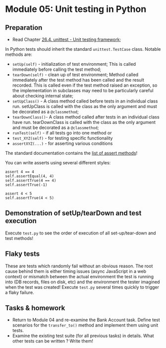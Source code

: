 # Module 05: Unit testing in Python

## Preparation

* Read Chapter [26.4. unittest - Unit testing framework](https://docs.python.org/3/library/unittest.html);


In Python tests should inherit the standard `unittest.TestCase` class. Notable
methods are:

* `setUp(self)` - initialization of test environment; This is called immediately before calling the test method;
* `tearDown(self)` - clean up of test environment; Method called immediately after the test method has been called
  and the result recorded. This is called even if the test method raised an exception, so the implementation in
  subclasses may need to be particularly careful about checking internal state;
* `setUpClass()` - A class method called before tests in an individual class run. setUpClass is called with
  the class as the only argument and must be decorated as a `@classmethod`;
* `tearDownClass()`- A class method called after tests in an individual class have run. tearDownClass is called
  with the class as the only argument and must be decorated as a `@classmethod`;
* `runTest(self)` - if all tests go into one method or
* `test_XYZ(self)` - for testing specific functionality
* `assertXYZ(...)` - for asserting various conditions

The standard documentation contains the
[list of assert methods](https://docs.python.org/3/library/unittest.html#assert-methods)!

You can write asserts using several different styles:

    assert 4 == 4
    self.assertEqual(4, 4)
    self.assertTrue(4 == 4)
    self.assertTrue(-1)

    assert 4 < 5
    self.assertTrue(4 < 5)


## Demonstration of setUp/tearDown and test execution

Execute `test.py` to see the order of execution of all set-up/tear-down and test methods!


## Flaky tests

These are tests which randomly fail without an obvious reason. The root cause behind them
is either timing issues (async JavaScript in a web context) or mismatch between the actual
environment the test is running into (DB records, files on disk, etc) and the environment
the tester imagined when the test was created! Execute `test.py` several times quickly
to trigger a flaky failure.

## Tasks & homework

* Return to Module 04 and re-examine the Bank Account task.
Define test scenarios for the `transfer_to()` method and implement
them using unit tests.
* Examine the existing test suite (for all previous tasks) in details. What other tests can be
written ? Write them!
